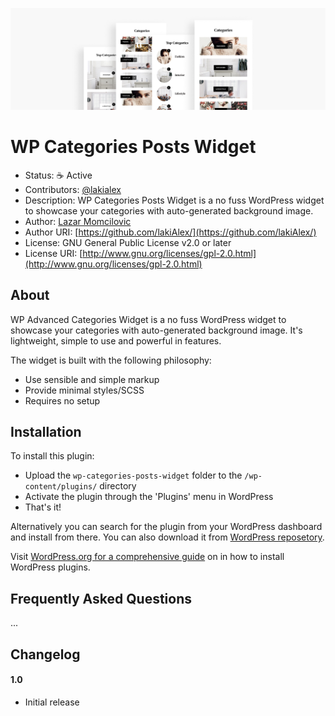 ![WP Advanced Categories Widget](https://github.com/lakiAlex/wp-advanced-categories-widget/blob/master/src/img/banner-1544x500.png)

# WP Categories Posts Widget

* Status: :coffee: Active
* Contributors: [@lakialex](http://twitter.com/lakiAleksCS)
* Description: WP Categories Posts Widget is a no fuss WordPress widget to showcase your categories with auto-generated background image.
* Author: [Lazar Momcilovic](https://github.com/lakiAlex/)
* Author URI: [https://github.com/lakiAlex/](https://github.com/lakiAlex/)
* License: GNU General Public License v2.0 or later
* License URI: [http://www.gnu.org/licenses/gpl-2.0.html](http://www.gnu.org/licenses/gpl-2.0.html)

## About

WP Advanced Categories Widget is a no fuss WordPress widget to showcase your categories with auto-generated background image. It's lightweight, simple to use and powerful in features.

The widget is built with the following philosophy:

* Use sensible and simple markup
* Provide minimal styles/SCSS
* Requires no setup

## Installation

To install this plugin:

* Upload the `wp-categories-posts-widget` folder to the `/wp-content/plugins/` directory
* Activate the plugin through the 'Plugins' menu in WordPress
* That's it!

Alternatively you can search for the plugin from your WordPress dashboard and install from there.
You can also download it from [WordPress reposetory](https://wordpress.org/plugins/wp-advanced-categories-widget/).

Visit [WordPress.org for a comprehensive guide](http://codex.wordpress.org/Managing_Plugins#Manual_Plugin_Installation) on in how to install WordPress plugins.

## Frequently Asked Questions

...

## Changelog

#### 1.0
* Initial release
